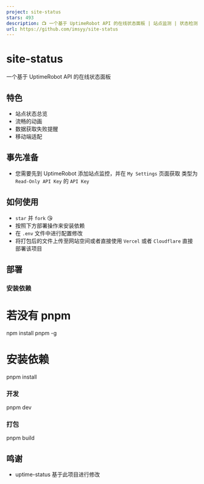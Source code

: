 ```yaml
---
project: site-status
stars: 493
description: 📺 一个基于 UptimeRobot API 的在线状态面板 | 站点监测 | 状态检测 | An online status panel based on the UptimeRobot API | UptimeRobot, status, site
url: https://github.com/imsyy/site-status
---
```


site-status
===========

一个基于 UptimeRobot API 的在线状态面板

特色
--

-   站点状态总览
-   流畅的动画
-   数据获取失败提醒
-   移动端适配

事先准备
----

-   您需要先到 UptimeRobot 添加站点监控，并在 `My Settings` 页面获取 类型为 `Read-Only API Key` 的 `API Key`

如何使用
----

-   `star` 并 `fork` 😘
-   按照下方部署操作来安装依赖
-   在 `.env` 文件中进行配置修改
-   将打包后的文件上传至网站空间或者直接使用 `Vercel` 或者 `Cloudflare` 直接部署该项目

部署
--

### 安装依赖

# 若没有 pnpm
npm install pnpm -g

# 安装依赖
pnpm install

### 开发

pnpm dev

### 打包

pnpm build

鸣谢
--

-   uptime-status 基于此项目进行修改
